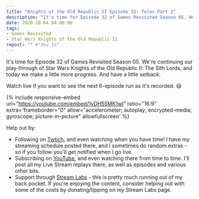 ```yaml
---
title: "Knights of the Old Republic II Episode 32: Telos Part 2"
description: "It's time for Episode 32 of Games Revisited Season 05. We're continuing our play-through of Star Wars Knights of the Old Republic II: The Sith Lords, and today we make a little more progress. And have a little setback."
date: 2020-10-04 04:00:00
tags:
- Games Revisited
- Star Wars Knights of the Old Republic II
repost: "" #"dev.to"
---
```


It's time for Episode 32 of Games Revisited Season 05. We're continuing our play-through of Star Wars Knights of the Old Republic II: The Sith Lords, and today we make a little more progress. And have a little setback.

Watch live if you want to see the next 6-episode run as it's recorded. :smiley:
<!--more-->

{% include responsive-embed url="https://youtube.com/embed/1yDH55MK1wI" ratio="16:9" extra='frameborder="0" allow="accelerometer; autoplay; encrypted-media; gyroscope; picture-in-picture" allowfullscreen' %}

Help out by:
 * Following on [Twtich](https://twitch.tv/AnonJr_Live), and even watching when you have time! I have my streaming schedule posted there, and I sometimes do random extras - so if you follow you'll get notified when I go live.
 * Subscribing on [YouTube](http://www.youtube.com/channel/UCXafqhKHbkSUIrq0LAuu0tw), and even watching there from time to time. I'll post all my Live Stream replays there, as well as episodes and various other bits.
 * Support through [Stream Labs](https://streamlabs.com/anonjr_live) - this is pretty much running out of my back pocket. If you're enjoying the content, consider helping out with some of the costs by donating/tipping on my Stream Labs page.